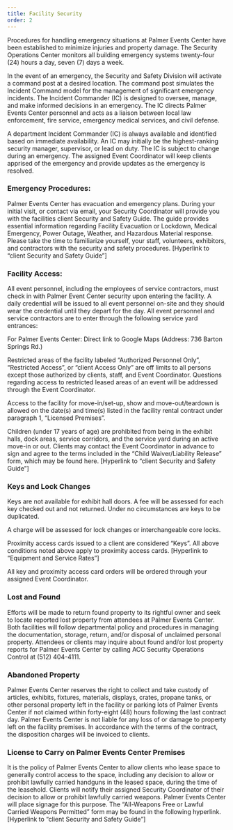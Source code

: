 ```yaml
---
title: Facility Security
order: 2
---
```


Procedures for handling emergency situations at Palmer Events Center have been established to minimize injuries and property damage. The Security Operations Center monitors all building emergency systems twenty-four (24) hours a day, seven (7) days a week.

In the event of an emergency, the Security and Safety Division will activate a command post at a desired location. The command post simulates the Incident Command model for the management of significant emergency incidents. The Incident Commander (IC) is designed to oversee, manage, and make informed decisions in an emergency. The IC directs Palmer Events Center personnel and acts as a liaison between local law enforcement, fire service, emergency medical services, and civil defense.

A department Incident Commander (IC) is always available and identified based on immediate availability. An IC may initially be the highest-ranking security manager, supervisor, or lead on duty. The IC is subject to change during an emergency. The assigned Event Coordinator will keep clients apprised of the emergency and provide updates as the emergency is resolved.

### Emergency Procedures:

Palmer Events Center has evacuation and emergency plans. During your initial visit, or contact via email, your Security Coordinator will provide you with the facilities client Security and Safety Guide. The guide provides essential information regarding Facility Evacuation or Lockdown, Medical Emergency, Power Outage, Weather, and Hazardous Material response. Please take the time to familiarize yourself, your staff, volunteers, exhibitors, and contractors with the security and safety procedures. [Hyperlink to “client Security and Safety Guide”]

### Facility Access:

All event personnel, including the employees of service contractors, must check in with Palmer Event Center security upon entering the facility. A daily credential will be issued to all event personnel on-site and they should wear the credential until they depart for the day. All event personnel and service contractors are to enter through the following service yard entrances:

For Palmer Events Center: Direct link to Google Maps (Address: 736 Barton Springs Rd.)

Restricted areas of the facility labeled “Authorized Personnel Only”, “Restricted Access”, or “client Access Only” are off limits to all persons except those authorized by clients, staff, and Event Coordinator. Questions regarding access to restricted leased areas of an event will be addressed through the Event Coordinator.

Access to the facility for move-in/set-up, show and move-out/teardown is allowed on the date(s) and time(s) listed in the facility rental contract under paragraph 1, “Licensed Premises”.

Children (under 17 years of age) are prohibited from being in the exhibit halls, dock areas, service corridors, and the service yard during an active move-in or out. Clients may contact the Event Coordinator in advance to sign and agree to the terms included in the “Child Waiver/Liability Release” form, which may be found here. [Hyperlink to “client Security and Safety Guide”]

### Keys and Lock Changes

Keys are not available for exhibit hall doors. A fee will be assessed for each key checked out and not returned. Under no circumstances are keys to be duplicated.

A charge will be assessed for lock changes or interchangeable core locks.

Proximity access cards issued to a client are considered “Keys”. All above conditions noted above apply to proximity access cards. [Hyperlink to “Equipment and Service Rates”]

All key and proximity access card orders will be ordered through your assigned Event Coordinator.

### Lost and Found 

Efforts will be made to return found property to its rightful owner and seek to locate reported lost property from attendees at Palmer Events Center. Both facilities will follow departmental policy and procedures in managing the documentation, storage, return, and/or disposal of unclaimed personal property. Attendees or clients may inquire about found and/or lost property reports for Palmer Events Center by calling ACC Security Operations Control at (512) 404-4111.

### Abandoned Property

Palmer Events Center reserves the right to collect and take custody of articles, exhibits, fixtures, materials, displays, crates, propane tanks, or other personal property left in the facility or parking lots of Palmer Events Center if not claimed within forty-eight (48) hours following the last contract day. Palmer Events Center is not liable for any loss of or damage to property left on the facility premises. In accordance with the terms of the contract, the disposition charges will be invoiced to clients.

### License to Carry on Palmer Events Center Premises

It is the policy of Palmer Events Center to allow clients who lease space to generally control access to the space, including any decision to allow or prohibit lawfully carried handguns in the leased space, during the time of the leasehold. Clients will notify their assigned Security Coordinator of their decision to allow or prohibit lawfully carried weapons. Palmer Events Center will place signage for this purpose. The “All-Weapons Free or Lawful Carried Weapons Permitted” form may be found in the following hyperlink. [Hyperlink to “client Security and Safety Guide”]
